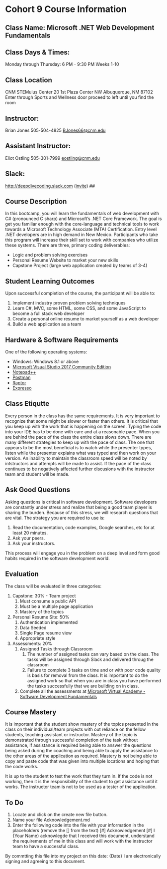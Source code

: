 # Cohort 9 Course Information #

## Class Name:	Microsoft .NET Web Development Fundamentals ##
## Class Days & Times:  ##  
Monday through Thursday: 6 PM - 9:30 PM Weeks 1-10 
## Class Location ##
CNM STEMulus Center
20 1st Plaza Center NW
Albuquerque, NM 87102 
Enter through Sports and Wellness door proceed to left until you find the room
## Instructor: ##	
Brian Jones 505-504-4825 BJones66@cnm.edu 
## Assistant Instructor: ## 
Eliot Ostling 505-301-7999 eostling@cnm.edu
## Slack: ## 
http://deepdivecoding.slack.com ([invite]( https://join.slack.com/t/deepdivecoding/shared_invite/enQtNDM5NTk0OTI5NzgwLTU2M2JmNTczMDY3NjY2OWQwNWUyNjZiODg3OTE1NDY2YjllN2JlZTgwMjViNTk1OTdkNzY3NWFiMTYzMGU3MTA)) ##
	
## Course Description ##
In this bootcamp, you will learn the fundamentals of web development with C# (pronounced C sharp) and Microsoft’s .NET Core Framework. The goal is get you familiar enough with the core-language and technical tools to work towards a Microsoft Technology Associate (MTA) Certification. Entry level .NET developers are in high demand in New Mexico. Participants who take this program will increase their skill set to work with companies who utilize these systems. There are three, primary coding deliverables:
* Logic and problem solving exercises
* Personal Resume Website to market your new skills
* Capstone Project (large web application created by teams of 3-4)

## Student Learning Outcomes ##
Upon successful completion of the course, the participant will be able to:
1. Implement industry proven problem solving techniques
2. Learn C#, MVC, some HTML, some CSS, and some JavaScript to become a full stack web developer
3. Create a personal online resume to market yourself as a web developer
4. Build a web application as a team

## Hardware & Software Requirements ##
One of the following operating systems:
* Windows: Windows 8.1 or above
* [Microsoft Visual Studio 2017 Community Edition](https://visualstudio.microsoft.com/thank-you-downloading-visual-studio/?sku=Community&rel=15)
* [Notepad++](https://notepad-plus-plus.org/download/v7.5.8.html)
* [Postman](https://www.getpostman.com/apps)
* [Raptor](https://raptor.martincarlisle.com/)
* [Expresso](http://www.ultrapico.com/ExpressoDownload.htm)

## Class Etiqutte ##
Every person in the class has the same requirements. It is very important to recognize that some might be slower or faster than others. It is critical that you keep up with the work that is happening on the screen. Typing the code into your IDE has to be done with care and at a reasonable pace. When you are behind the pace of the class the entire class slows down. There are many different strategies to keep up with the pace of class. The one that appears to be the most beneficial is to watch while the presenter types, listen while the presenter explains what was typed and then work on your version. An inability to maintain the classroom speed will be noted by intstructors and attempts will be made to assist. If the pace of the class continues to be negatively affected further discusions with the instructor team and student will be made.

## Ask Good Questions ##
Asking questions is critical in software development. Software developers are constantly under stress and realize that being a good team player is sharing the burden. Because of this stress, we will research questions that are vital. The strategy you are required to use is:
1. Read the documentation, code examples, Google searches, etc for at least 20 minutes.
2. Ask your peers.
3. Ask your instructors.

This process will engage you in the problem on a deep level and form good habits required in the software development world.

## Evaluation ##
The class will be evaluated in three categories:
1. Capstone: 30% - Team project 
	1. Must consume a public API
	2. Must be a multiple page application
	3. Mastery of the topics 
2. Personal Resume Site: 50%
	1. Authentication implemented
	2. Data Seeded
	3. Single Page resume view
	4. Appropriate style
3. Assessments: 20%
	1. Assigned Tasks through Classroom
		1. The number of assigned tasks can vary based on the class. The tasks will be assigned through Slack and delivered throug the classroom
		2. Failure to complete 3 tasks on time and or with poor code quality is basis for removal from the class. It is important to do the assigned work so that when you are in class you have performed the tasks successfully that we are building on in class. 
	2. Complete all the assessments at [Microsoft Virtual Academy - Software Development Fundamentals](https://mva.microsoft.com/en-us/training-courses/software-development-fundamentals-8248?l=Ch3UiAY6C_7905190311)

## Course Mastery ##
It is important that the student show mastery of the topics presented in the class on their individual/team projects with out reliance on the fellow students, teaching assistant or instructor. Mastery of the topic is demonstrated through successful completion of the task without assistance, if assistance is required being able to answer the questions being asked during the coaching and being able to apply the assistance to the other areas of the application as required. Mastery is not being able to copy and paste code that was given into multiple locations and hoping that the code works.

It is up to the student to test the work that they turn in. If the code is not working, then it is the responsibility of the student to get assistance until it works. The instructor team is not to be used as a tester of the application. 

## To Do ##
1. Locate and click on the create new file button.
2. Name your file Acknowledgement.md
3. Enter the following code into the file with your information in the placeholders (remove the [] from the text)
[#] Acknowledgement [#]
I {Your Name} acknowlegde that I received this document, understand the requirements of me in this class and will work with the instructor team to have a successful class.

By commtting this file into my project on this date: {Date} I am electronically signing and agreeing to this document.
